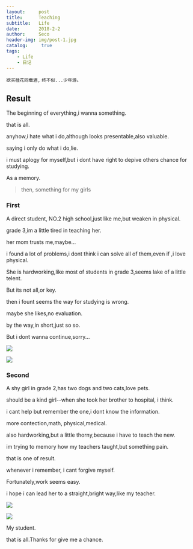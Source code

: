 ```yaml
---
layout:     post
title:      Teaching
subtitle:   Life
date:       2018-2-2
author:     Seco
header-img: img/post-1.jpg
catalog: 	 true
tags:
    - Life
    - 日记
---
```


`欲买桂花同载酒,`
`终不似...少年游。`


## Result

The beginning of everything,i wanna something.

that is all.

anyhow,i hate what i do,although looks presentable,also valuable.

saying i only do what i do,lie.

i must aplogy for myself,but i dont have right to depive others chance for studying.

As a memory.

>then, something for my girls

### First 

A direct student, NO.2 high school,just like me,but weaken in physical.

grade 3,im a little tired in teaching her.

her mom trusts me,maybe...

i found a lot of problems,i dont think i can solve all of them,even if ,i love physical.

She is hardworking,like most of students in grade 3,seems lake of a little telent.

But its not all,or key.

then  i fount seems the way for studying is wrong.

maybe she likes,no evaluation.

by the way,in short,just so so.

But i dont wanna continue,sorry...

![](http://ow67xuzmd.bkt.clouddn.com/%E5%BE%AE%E4%BF%A1%E5%9B%BE%E7%89%87_20180202170119.jpg)

![](http://ow67xuzmd.bkt.clouddn.com/%E5%BE%AE%E4%BF%A1%E5%9B%BE%E7%89%87_20180202170124.jpg)

### Second

A shy girl in grade 2,has two dogs and two cats,love pets.

should be a kind girl--when she took her brother to hospital, i think.

i cant help but remember the one,i dont know the information.

more contection,math, physical,medical.

also hardworking,but a little thorny,because i have to teach the new.

im trying to memory how my teachers taught,but something pain.

that is one of result.

whenever i remember, i cant forgive myself.

Fortunately,work seems easy.

i hope i can lead her to a straight,bright way,like my teacher.

![](http://ow67xuzmd.bkt.clouddn.com/%E5%BE%AE%E4%BF%A1%E5%9B%BE%E7%89%87_20180202170105.jpg)

![](http://ow67xuzmd.bkt.clouddn.com/%E5%BE%AE%E4%BF%A1%E5%9B%BE%E7%89%87_20180202170113.jpg)



My student.



that is all.Thanks for give me a chance.
